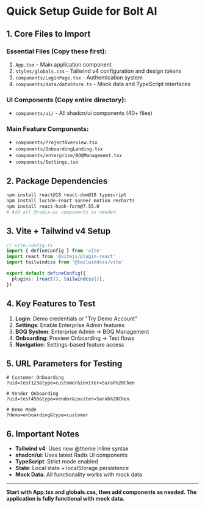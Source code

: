 # Quick Setup Guide for Bolt AI

## 1. Core Files to Import

### Essential Files (Copy these first):
1. `App.tsx` - Main application component
2. `styles/globals.css` - Tailwind v4 configuration and design tokens
3. `components/LoginPage.tsx` - Authentication system
4. `components/data/dataStore.ts` - Mock data and TypeScript interfaces

### UI Components (Copy entire directory):
- `components/ui/` - All shadcn/ui components (40+ files)

### Main Feature Components:
- `components/ProjectOverview.tsx`
- `components/OnboardingLanding.tsx`
- `components/enterprise/BOQManagement.tsx`
- `components/Settings.tsx`

## 2. Package Dependencies

```bash
npm install react@18 react-dom@18 typescript
npm install lucide-react sonner motion recharts
npm install react-hook-form@7.55.0
# Add all @radix-ui components as needed
```

## 3. Vite + Tailwind v4 Setup

```typescript
// vite.config.ts
import { defineConfig } from 'vite'
import react from '@vitejs/plugin-react'
import tailwindcss from '@tailwindcss/vite'

export default defineConfig({
  plugins: [react(), tailwindcss()],
})
```

## 4. Key Features to Test

1. **Login**: Demo credentials or "Try Demo Account"
2. **Settings**: Enable Enterprise Admin features
3. **BOQ System**: Enterprise Admin → BOQ Management
4. **Onboarding**: Preview Onboarding → Test flows
5. **Navigation**: Settings-based feature access

## 5. URL Parameters for Testing

```
# Customer Onboarding
?uid=test123&type=customer&inviter=Sarah%20Chen

# Vendor Onboarding  
?uid=test456&type=vendor&inviter=Sarah%20Chen

# Demo Mode
?demo=onboarding&type=customer
```

## 6. Important Notes

- **Tailwind v4**: Uses new @theme inline syntax
- **shadcn/ui**: Uses latest Radix UI components
- **TypeScript**: Strict mode enabled
- **State**: Local state + localStorage persistence
- **Mock Data**: All functionality works with mock data

---

**Start with App.tsx and globals.css, then add components as needed. The application is fully functional with mock data.**